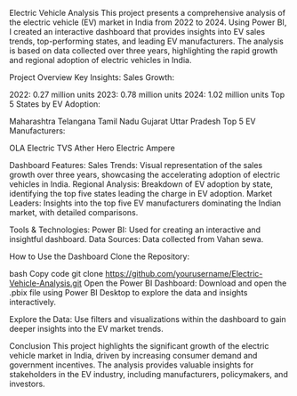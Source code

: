 Electric Vehicle Analysis 
This project presents a comprehensive analysis of the electric vehicle (EV) market in India from 2022 to 2024. Using Power BI, I created an interactive dashboard that provides insights into EV sales trends, top-performing states, and leading EV manufacturers. The analysis is based on data collected over three years, highlighting the rapid growth and regional adoption of electric vehicles in India.

Project Overview
Key Insights:
Sales Growth:

2022: 0.27 million units
2023: 0.78 million units
2024: 1.02 million units
Top 5 States by EV Adoption:

Maharashtra
Telangana
Tamil Nadu
Gujarat
Uttar Pradesh
Top 5 EV Manufacturers:

OLA Electric
TVS
Ather
Hero Electric
Ampere

Dashboard Features:
Sales Trends: Visual representation of the sales growth over three years, showcasing the accelerating adoption of electric vehicles in India.
Regional Analysis: Breakdown of EV adoption by state, identifying the top five states leading the charge in EV adoption.
Market Leaders: Insights into the top five EV manufacturers dominating the Indian market, with detailed comparisons.

Tools & Technologies:
Power BI: Used for creating an interactive and insightful dashboard.
Data Sources: Data collected from Vahan sewa.

How to Use the Dashboard
Clone the Repository:

bash
Copy code
git clone https://github.com/yourusername/Electric-Vehicle-Analysis.git
Open the Power BI Dashboard: Download and open the .pbix file using Power BI Desktop to explore the data and insights interactively.

Explore the Data: Use filters and visualizations within the dashboard to gain deeper insights into the EV market trends.

Conclusion
This project highlights the significant growth of the electric vehicle market in India, driven by increasing consumer demand and government incentives. The analysis provides valuable insights for stakeholders in the EV industry, including manufacturers, policymakers, and investors.

